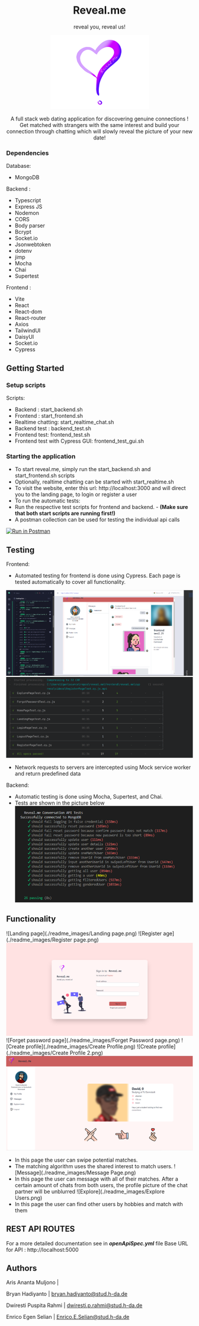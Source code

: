 <H1 align="center">
Reveal.me
</H1>
<p style="text-align: center;">reveal you, reveal us!</p>

<p style="text-align: center;">
<img alt="logo" src="./readme_images/Logo.png" height="200" />
</p>

<p align="center">
A full stack web dating application for discovering genuine connections ! Get matched with strangers with the same
interest and build your connection through chatting which will slowly reveal the picture of your new date!
</p>

### Dependencies

Database:

- MongoDB

Backend :

- Typescript
- Express JS
- Nodemon
- CORS
- Body parser
- Bcrypt
- Socket.io
- Jsonwebtoken
- dotenv
- jimp
- Mocha
- Chai
- Supertest

Frontend :

- Vite
- React
- React-dom
- React-router
- Axios
- TailwindUI
- DaisyUI
- Socket.io
- Cypress

## Getting Started

### Setup scripts

Scripts:

- Backend : start_backend.sh
- Frontend : start_frontend.sh
- Realtime chatting: start_realtime_chat.sh
- Backend test : backend_test.sh
- Frontend test: frontend_test.sh
- Frontend test with Cypress GUI: frontend_test_gui.sh

### Starting the application

- To start reveal.me, simply run the start_backend.sh and start_frontend.sh scripts
- Optionally, realtime chatting can be started with start_realtime.sh
- To visit the website, enter this url: http://localhost:3000 and  will direct you to the landing page, to login or register a user
- To run the automatic tests:
- Run the respective test scripts for frontend and backend. - **(Make sure that both start scripts are running first!)**
- A postman collection can be used for testing the individual api calls

[![Run in Postman](https://run.pstmn.io/button.svg)](https://app.getpostman.com/run-collection/cf4410757371a6823eb0?action=collection%2Fimport)

## Testing

Frontend:

- Automated testing for frontend is done using Cypress. Each page is tested automatically to cover all functionality.

![cypress gui](./readme_images/cypress.png)![cypress](./readme_images/cypressTest.PNG)

- Network requests to servers are intercepted using Mock service worker and return predefined data

Backend:

- Automatic testing is done using Mocha, Supertest, and Chai.
- Tests are shown in the picture below
  ![Backend Test](./readme_images/BackendTest.png)

## Functionality

![Landing page](./readme_images/Landing page.png)
![Register age](./readme_images/Register page.png)
![Login page](./readme_images/LoginPage.png)
![Forget password page](./readme_images/Forget Password page.png)
![Create profile](./readme_images/Create Profile.png)
![Create profile](./readme_images/Create Profile 2.png)
![Homepage](./readme_images/Homepage.png)

- In this page the user can swipe potential matches.
- The matching algorithm uses the shared interest to match users.
  ![Message](./readme_images/Message Page.png)
- In this page the user can message with all of their matches. After a certain amount of chats from both users, the
  profile picture of the chat partner will be unblurred
  ![Explore](./readme_images/Explore Users.png)
- In this page the user can find other users by hobbies and match with them

## REST API ROUTES

For a more detailed documentation see in **_openApiSpec.yml_** file
Base URL for API : http://localhost:5000

## Authors

Aris Ananta Muljono |

Bryan Hadiyanto | bryan.hadiyanto@stud.h-da.de

Dwiresti Puspita Rahmi | dwiresti.p.rahmi@stud.h-da.de

Enrico Egen Selian | Enrico.E.Selian@stud.h-da.de

[openApi]: https://code.fbi.h-da.de/stdwrahm/reveal.me/-/blob/main/Backend/reveal.me/openApi/openapi.yaml#/
